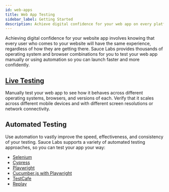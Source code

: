 ```yaml
---
id: web-apps
title: Web App Testing
sidebar_label: Getting Started
description: Achieve digital confidence for your web app on every platform and in every browser.
---
```


Achieving digital confidence for your website app involves knowing that every user who comes to your website will have the same experience, regardless of how they are getting there. Sauce Labs provides thousands of operating system and browser combinations for you to test your web app manually or using automation so you can launch faster and more confidently.

<div className="box-wrapper" markdown="1">
<div className="box box1 card">
  <div className="container">
  <h2><a href="/web-apps/live-testing/live-cross-browser-testing">Live Testing</a></h2>
  <p>Manually test your web app to see how it behaves across different operating systems, browsers, and versions of each. Verify that it scales across different mobile devices and with different screen resolutions or network connectivity.
</p>
  </div>
</div>
  <div className="box box2 card">
  <div className="container">
  <h2>Automated Testing</h2>
  <p>Use automation to vastly improve the speed, effectiveness, and consistency of your testing. Sauce Labs supports a variety of automated testing approaches, so you can test your app your way:</p>
  <ul>
      <li><a href="/web-apps/automated-testing/selenium">Selenium</a></li>
      <li><a href="/web-apps/automated-testing/cypress">Cypress</a></li>
      <li><a href="/web-apps/automated-testing/playwright">Playwright</a></li>
      <li><a href="/web-apps/automated-testing/cucumberjs-playwright/quickstart">Cucumber.js with Playwright</a></li>
      <li><a href="/web-apps/automated-testing/testcafe">TestCafe</a></li>
      <li><a href="/web-apps/automated-testing/replay">Replay</a></li>
  </ul>
  </div>
  </div>
</div>
